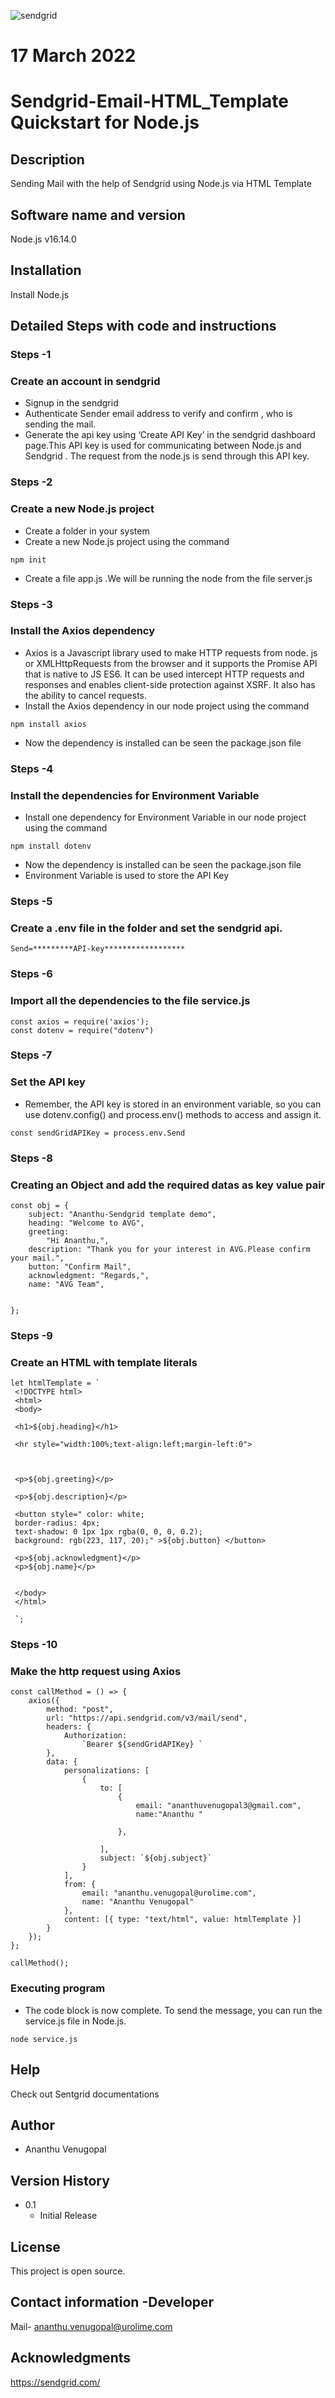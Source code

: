 ![sendgrid](https://user-images.githubusercontent.com/92742169/158395144-8fa08a3b-fa9d-44f9-b1de-56fb1c92e042.png)

#  17 March 2022

# Sendgrid-Email-HTML_Template Quickstart for Node.js


## Description
Sending  Mail with the help of Sendgrid using Node.js via HTML Template

## Software name and version
Node.js v16.14.0 

## Installation 
Install Node.js

## Detailed Steps with code and instructions

### Steps -1 
### Create an account in sendgrid

* Signup in the sendgrid
* Authenticate Sender email address to verify and confirm , who is sending the mail.
* Generate the api key using ‘Create API Key’ in the sendgrid dashboard page.This API key is used for communicating between Node.js and Sendgrid . The request from the node.js is send through this API key.

### Steps -2 
### Create a new Node.js project
* Create a folder in your system 
* Create a new Node.js project using the command   
 ```
 npm init 
```
* Create a file app.js .We will be running the node from the file server.js 

### Steps -3 
### Install the Axios  dependency 
* Axios is a Javascript library used to make HTTP requests from node. js or XMLHttpRequests from the browser and it supports the Promise API that is native to JS ES6. It can be used intercept HTTP requests and responses and enables client-side protection against XSRF. It also has the ability to cancel requests.
* Install the Axios dependency in our node project using the command
```
npm install axios
```
* Now the dependency is installed can be seen the package.json file

### Steps -4
### Install the dependencies for Environment Variable
* Install one dependency for Environment Variable in our node project using the command
```
npm install dotenv
```
* Now the dependency is installed can be seen the package.json file
* Environment Variable is used to store the API Key

### Steps -5
### Create a .env file in the folder and set the sendgrid api.
```
Send=*********API-key******************
```
### Steps -6
### Import all the dependencies to the file service.js 
```
const axios = require('axios');
const dotenv = require("dotenv")

```

### Steps -7
### Set the API key 
 * Remember, the API key is stored in an environment variable, so you can use dotenv.config() and  process.env() methods to access and assign it. 
```
const sendGridAPIKey = process.env.Send
```

### Steps -8
### Creating an Object and add the required datas as key value pair
```
const obj = {
    subject: "Ananthu-Sendgrid template demo",
    heading: "Welcome to AVG",
    greeting:
        "Hi Ananthu,",
    description: "Thank you for your interest in AVG.Please confirm your mail.",
    button: "Confirm Mail",
    acknowledgment: "Regards,",
    name: "AVG Team",


};
```

### Steps -9
### Create an HTML with template literals
```
let htmlTemplate = `
 <!DOCTYPE html>
 <html>
 <body>

 <h1>${obj.heading}</h1>

 <hr style="width:100%;text-align:left;margin-left:0">



 <p>${obj.greeting}</p>

 <p>${obj.description}</p>

 <button style=" color: white;
 border-radius: 4px;
 text-shadow: 0 1px 1px rgba(0, 0, 0, 0.2);
 background: rgb(223, 117, 20);" >${obj.button} </button>
 
 <p>${obj.acknowledgment}</p>
 <p>${obj.name}</p>


 </body>
 </html>
 
 `;

```

### Steps -10
### Make the http request using Axios
```
const callMethod = () => {
    axios({
        method: "post",
        url: "https://api.sendgrid.com/v3/mail/send",
        headers: {
            Authorization:
                `Bearer ${sendGridAPIKey} `
        },
        data: {
            personalizations: [
                {
                    to: [
                        {
                            email: "ananthuvenugopal3@gmail.com",
                            name:"Ananthu "

                        },
                      
                    ],
                    subject: `${obj.subject}`
                }
            ],
            from: {
                email: "ananthu.venugopal@urolime.com",
                name: "Ananthu Venugopal"
            },
            content: [{ type: "text/html", value: htmlTemplate }]
        }
    });
};

callMethod();
```

### Executing program
* The code block is now complete. To send the message, you can run the service.js file in Node.js.
```
node service.js
```

## Help 

Check out Sentgrid documentations

## Author
* Ananthu Venugopal
## Version History
* 0.1
    * Initial Release

## License

This project is open source.

## Contact information -Developer

Mail- ananthu.venugopal@urolime.com

## Acknowledgments

https://sendgrid.com/
 

